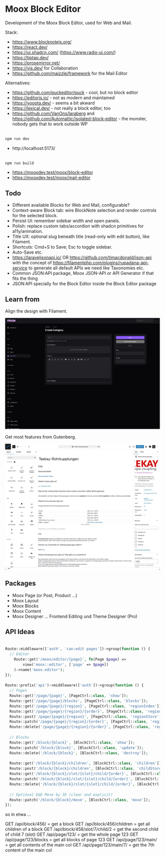 # Moox Block Editor

Development of the Moox Block Editor, used for Web and Mail.

Stack:

-   https://www.blocknotejs.org/
-   https://react.dev/
-   https://ui.shadcn.com/ (https://www.radix-ui.com/)
-   https://tiptap.dev/
-   https://prosemirror.net/
-   https://yjs.dev/ for Collaboration
-   https://github.com/maizzle/framework for the Mail Editor

Alternatives:

-   https://github.com/puckeditor/puck - cool, but no block editor
-   https://editorjs.io/ - not as modern and maintained
-   https://yoopta.dev/ - seems a bit akward
-   https://lexical.dev/ - not really a block editor, too
-   https://github.com/VanOns/laraberg and https://github.com/Automattic/isolated-block-editor - the monster, nobody gets that to work outside WP

```bash

npm run dev

```

-   http://localhost:5173/

```bash

npm run build

```

-   https://mooxdev.test/moox/block-editor
-   https://mooxdev.test/moox/mail-editor

## Todo

-   Different available Blocks for Web and Mail, configurable?
-   Context-aware Block tab: wire BlockNote selection and render controls for the selected block.
-   Persist UI: remember sidebar width and open panels.
-   Polish: replace custom tabs/accordion with shadcn primitives for a11y/animation.
-   Title UX: optional slug beneath title (read-only with edit button), like Filament.
-   Shortcuts: Cmd+S to Save; Esc to toggle sidebar.
-   Auto-Save etc.
-   https://laraveljsonapi.io/ OR https://github.com/timacdonald/json-api with the concept of https://filamentphp.com/plugins/rupadana-api-service to generate all default APIs we need like Taxonomies etc.
-   Common JSON:API package, Moox JSON-API or API Generator if that fits the thing
-   JSON:API specially for the Block Editor inside the Block Editor package

## Learn from

Align the design with Filament.

![Filament](screenshot/filament.jpg)

Get most features from Gutenberg.

![Gutenberg](screenshot/gutenberg.jpg)

## Packages

-   Moox Page (or Post, Product ...)
-   Moox Layout
-   Moox Blocks
-   Moox Content
-   Moox Designer ... Frontend Editing und Theme Designer (Pro)

## API Ideas

```php

Route::middleware(['auth', 'can:edit pages'])->group(function () {
  // Editor
    Route::get('/moox/editor/{page}', fn(Page $page) =>
        view('moox::editor', ['page' => $page])
    )->name('moox.editor');
});

Route::prefix('api')->middleware(['auth'])->group(function () {
  // Pages
  Route::get('/page/{page}', [PageCtrl::class, 'show']);
  Route::get('/page/{page}/blocks', [PageCtrl::class, 'blocks']);
  Route::get('/page/{page}/{region}', [PageCtrl::class, 'regionIndex']);
  Route::get('/page/{page}/{region}/{order}', [PageCtrl::class, 'regionShow']);
  Route::post('/page/{page}/{region}', [PageCtrl::class, 'regionStore']);
  Route::patch('/page/{page}/{region}/{order}', [PageCtrl::class, 'regionUpdate']);
  Route::delete('/page/{page}/{region}/{order}', [PageCtrl::class, 'regionDestroy']);

  // Blocks
  Route::get('/block/{block}', [BlockCtrl::class, 'show']);
  Route::patch('/block/{block}', [BlockCtrl::class, 'update']);
  Route::delete('/block/{block}', [BlockCtrl::class, 'destroy']);

  Route::get('/block/{block}/children', [BlockCtrl::class, 'children']);
  Route::post('/block/{block}/children', [BlockCtrl::class, 'childStore']); // expects slot+order
  Route::get('/block/{block}/slot/{slot}/child/{order}', [BlockCtrl::class, 'childShow']);
  Route::patch('/block/{block}/slot/{slot}/child/{order}', [BlockCtrl::class, 'childUpdate']);
  Route::delete('/block/{block}/slot/{slot}/child/{order}', [BlockCtrl::class, 'childDestroy']);

  // Optional D&D Move by ID (clear and explicit)
  Route::patch('/block/{block}/move', [BlockCtrl::class, 'move']);
});

```

so in etwa ...

GET /api/block/456/ = get a block
GET /api/block/456/children = get all children of a block
GET /api/block/456/slot/7/child/2 = get the second child of child 7 (slot)
GET /api/page/123/ = get the whole page 123
GET /api/page/123/blocks = get all blocks of page 123
GET /api/page/123/main/ = get all contents of the main col
GET /api/page/123/main/7/ = get the 7th content of the main col
